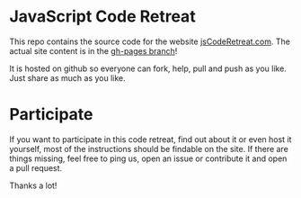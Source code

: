 JavaScript Code Retreat
=======================

This repo contains the source code for the website [jsCodeRetreat.com](http://jsCodeRetreat.com).
The actual site content is in the [gh-pages branch](https://github.com/uxebu/jsCodeRetreat/tree/gh-pages)!


It is hosted on github so everyone can fork, help, pull and push as you like.
Just share as much as you like.

Participate
===========

If you want to participate in this code retreat, find out about it or even host it yourself, most of the instructions should be findable on the site. If there are things missing, feel free to ping us, open an issue or contribute it and open a pull request.


Thanks a lot!
